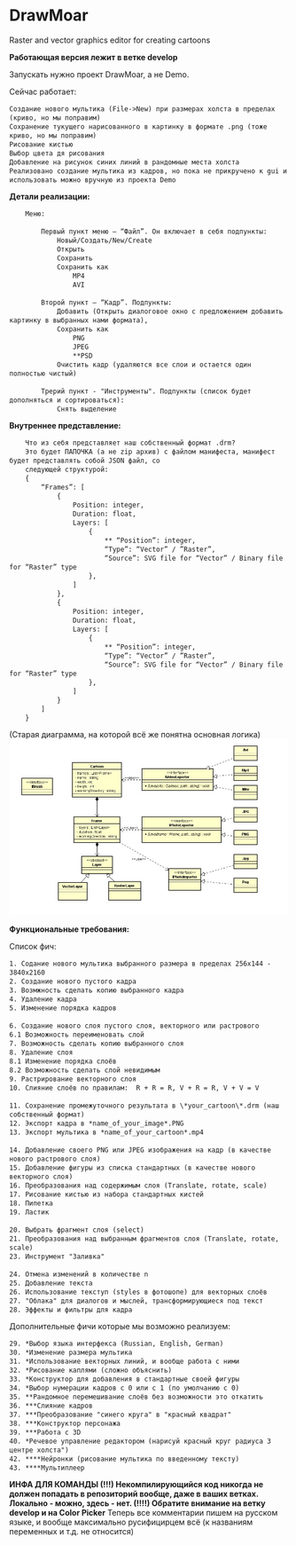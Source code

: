 # DrawMoar
Raster and vector graphics editor for creating cartoons

**Работающая версия лежит в ветке develop**

Запускать нужно проект DrawMoar, а не Demo.

Сейчас работает:

	Создание нового мультика (File->New) при размерах холста в пределах (криво, но мы поправим)
	Сохранение тукущего нарисованного в картинку в формате .png (тоже криво, но мы поправим)
	Рисование кистью
	Выбор цвета дя рисования
	Добавление на рисунок синих линий в рандомные места холста
	Реализовано создание мультика из кадров, но пока не прикручено к gui и использовать можно вручную из проекта Demo
	

**Детали реализации:**
    
        Меню:
        
            Первый пункт меню – “Файл”. Он включает в себя подпункты:
                Новый/Создать/New/Create
                Открыть
                Сохранить
                Сохранить как
                    MP4
                    AVI
                    
            Второй пункт – “Кадр”. Подпункты:
                Добавить (Открыть диалоговое окно с предложением добавить картинку в выбранных нами формата),
                Сохранить как
                    PNG
                    JPEG
                    **PSD
				Очистить кадр (удаляются все слои и остается один полностью чистый)
				
			Трерий пункт - "Инструменты". Подпункты (список будет дополняться и сортироваться):
				Снять выделение

  		
  
**Внутреннее представление:**
  
        Что из себя представляет наш собственный формат .drm?
        Это будет ПАПОЧКА (а не zip архив) с файлом манифеста, манифест будет представлять собой JSON файл, со 
		следующей структурой:
        {
	        “Frames”: [
		        {
			        Position: integer,
			        Duration: float,
			        Layers: [
				        {
					        ** “Position”: integer,
					        “Type”: “Vector” / ”Raster”,
					        “Source”: SVG file for “Vector” / Binary file for “Raster” type
				        },
			        ]
		        },
		        {
			        Position: integer,
			        Duration: float,
			        Layers: [
				        {
					        ** “Position”: integer,
					        “Type”: “Vector” / ”Raster”,
					        “Source”: SVG file for “Vector” / Binary file for “Raster” type
				        },
			        ]
		        }
	        ]
        }


(Старая диаграмма, на которой всё же понятна основная логика)
![UML](https://github.com/Anonymoar/DrawMoar/blob/master/UML%20Class%20Diagram.jpg)  
    

**Функциональные требования:**


Список фич:
  
    1. Содание нового мультика выбранного размера в пределах 256х144 - 3840х2160
    2. Создание нового пустого кадра
    3. Возмжность сделать копию выбранного кадра
    4. Удаление кадра
    5. Изменение порядка кадров
  
    6. Создание нового слоя пустого слоя, векторного или растрового
    6.1 Возможность переименовать слой
    7. Возможность сделать копию выбранного слоя
    8. Удаление слоя
    8.1 Изменение порядка слоёв
    8.2 Возможность сделать слой невидимым
    9. Растрирование векторного слоя
    10. Слияние слоёв по правилам:  R + R = R, V + R = R, V + V = V
  
    11. Сохранение промежуточного результата в \*your_cartoon\*.drm (наш собственный формат)
    12. Экспорт кадра в *name_of_your_image*.PNG
    13. Экспорт мультика в *name_of_your_cartoon*.mp4
  
    14. Добавление своего PNG или JPEG изображения на кадр (в качестве нового растрового слоя)
    15. Добавление фигуры из списка стандартных (в качестве нового векторного слоя)
    16. Преобразования над содержимым слоя (Translate, rotate, scale)
    17. Рисование кистью из набора стандартных кистей
    18. Пипетка
    19. Ластик
  
    20. Выбрать фрагмент слоя (select)
    21. Преобразования над выбранным фрагментов слоя (Translate, rotate, scale)
    23. Инструмент "Заливка"
  
    24. Отмена изменений в количестве n
    25. Добавление текста
    26. Использование текступ (styles в фотошопе) для векторных слоёв
    27. "Облака" для диалогов и мыслей, трансформирующиеся под текст
    28. Эффекты и фильтры для кадра
  
Дополнительные фичи которые мы возможно реализуем:

    29. *Выбор языка интерфекса (Russian, English, German)
    30. *Изменение размера мультика
    31. *Использование векторных линий, и вообще работа с ними
    32. *Рисование каплями (сложно объяснить)
    33. *Конструктор для добавления в стандартные своей фигуры
    34. *Выбор нумерации кадров с 0 или с 1 (по умолчанию с 0)
    35. **Рандомное перемешивание слоёв без возможности это откатить
    36. ***Слияние кадров
    37. ***Преобразование "синего круга" в "красный квадрат"
    38. ***Конструктор персонажа
    39. ***Работа с 3D
    40. *Речевое управление редактором (нарисуй красный круг радиуса 3  центре холста")
    42. ****Нейронки (рисование мультика по введенному тексту)
    43. ****Мультиплеер


**ИНФА ДЛЯ КОМАНДЫ (!!!)
Некомпилирующийся код никогда не должен попадать в репозиторий вообще, даже в ваших ветках. Локально - можно, здесь - нет.
(!!!!) Обратите внимание на ветку develop и на Color Picker**
Теперь все комментарии пишем на русском языке, и вообще максимально русифицирцем всё (к названиям переменных и т.д. не относится)
